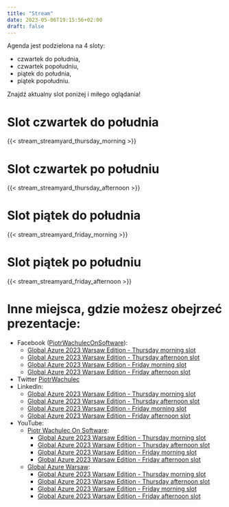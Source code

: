 ```yaml
---
title: "Stream"
date: 2023-05-06T19:15:56+02:00
draft: false
---
```


Agenda jest podzielona na 4 sloty:

- czwartek do południa,
- czwartek popołudniu,
- piątek do południa,
- piątek popołudniu.

Znajdź aktualny slot poniżej i miłego oglądania!

# Slot czwartek do południa

{{< stream_streamyard_thursday_morning >}}

# Slot czwartek po południu

{{< stream_streamyard_thursday_afternoon >}}

# Slot piątek do południa

{{< stream_streamyard_friday_morning >}}

# Slot piątek po południu

{{< stream_streamyard_friday_afternoon >}}

# Inne miejsca, gdzie możesz obejrzeć prezentacje:

- Facebook ([PiotrWachulecOnSoftware](https://www.facebook.com/PiotrWachulecOnSoftware)):
    - [Global Azure 2023 Warsaw Edition - Thursday morning slot](https://www.facebook.com/events/1410572326424032)
    - [Global Azure 2023 Warsaw Edition - Thursday afternoon slot](https://www.facebook.com/events/1010482123219116/)
    - [Global Azure 2023 Warsaw Edition - Friday morning slot](https://www.facebook.com/events/143511508582333/)
    - [Global Azure 2023 Warsaw Edition - Friday afternoon slot](https://www.facebook.com/events/546487267655147/)
- Twitter [PiotrWachulec](https://twitter.com/piotrwachulec)    
- LinkedIn:
    - [Global Azure 2023 Warsaw Edition - Thursday morning slot](https://www.linkedin.com/events/7060881523603832832/)
    - [Global Azure 2023 Warsaw Edition - Thursday afternoon slot](https://www.linkedin.com/events/7060891406487175168/)
    - [Global Azure 2023 Warsaw Edition - Friday morning slot](https://www.linkedin.com/events/7060893772036943872/)
    - [Global Azure 2023 Warsaw Edition - Friday afternoon slot](https://www.linkedin.com/events/7060899996111372288/)
- YouTube:
    - [Piotr Wachulec On Software](https://www.youtube.com/channel/UC6L70fSSgyXBscFTgCnBLWg):
        - [Global Azure 2023 Warsaw Edition - Thursday morning slot](https://youtube.com/live/u33S3GxETkY)
        - [Global Azure 2023 Warsaw Edition - Thursday afternoon slot](https://youtube.com/live/zUBCF8Kl_bM)
        - [Global Azure 2023 Warsaw Edition - Friday morning slot](https://youtube.com/live/KRzPr5VR8LY)
        - [Global Azure 2023 Warsaw Edition - Friday afternoon slot](https://youtube.com/live/Ouq-lakBCeY)
    - [Global Azure Warsaw](https://www.youtube.com/channel/UCS4gLql9d_r0VMP1FlmIHFw):
        - [Global Azure 2023 Warsaw Edition - Thursday morning slot](https://youtube.com/live/ik9GvAsap84)
        - [Global Azure 2023 Warsaw Edition - Thursday afternoon slot](https://youtube.com/live/XPw0JlvG5WE)
        - [Global Azure 2023 Warsaw Edition - Friday morning slot](https://youtube.com/live/r1wKNaBqm7s)
        - [Global Azure 2023 Warsaw Edition - Friday afternoon slot](https://youtube.com/live/VNcuFg2ofxA)